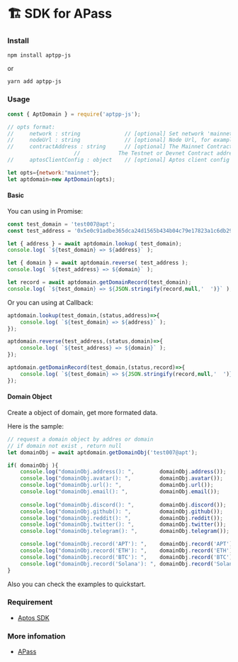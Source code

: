# 🏗 SDK for APass

### Install

```
npm install aptpp-js 
```

or

```
yarn add aptpp-js
```

### Usage

```javascript
const { AptDomain } = require('aptpp-js');

// opts format:
//     network : string	             // [optional] Set network 'mainnet' / 'testnet' / 'devnet', default: 'mainnet' 
//     nodeUrl : string              // [optional] Node Url, for example 'https://fullnode.mainnet.aptoslabs.com'
//     contractAddress : string      // [optional] The Mainnet Contract address is '0x0000777821c78442e17d82c3d7a371f42de7189e4248e529fe6eee6bca40ddbb'
				     //            The Testnet or Devnet Contract address is '0x7ce77452da809fbc4ef32596cf2be18ec6f252e1884b4eefa4d4349c2941923e'
//     aptosClientConfig : object    // [optional] Aptos client config

let opts={network:"mainnet"};
let aptdomain=new AptDomain(opts);
```

#### Basic

You can using in Promise:

```javascript
const test_domain = 'test007@apt';
const test_address = '0x5e0c91adbe365dca24d1565b434b04c79e17823a1c6db299ba291fc7e86325e6';	

let { address } = await aptdomain.lookup( test_domain);
console.log( `${test_domain} => ${address}` );

let { domain } = await aptdomain.reverse( test_address );
console.log( `${test_address} => ${domain}` );

let record = await aptdomain.getDomainRecord(test_domain);
console.log( `${test_domain} => ${JSON.stringify(record,null,'  ')}` );
```

Or you can using at Callback:

```javascript
aptdomain.lookup(test_domain,(status,address)=>{
	console.log( `${test_domain} => ${address}` );
});

aptdomain.reverse(test_address,(status,domain)=>{
	console.log( `${test_address} => ${domain}` );
});

aptdomain.getDomainRecord(test_domain,(status,record)=>{
	console.log( `${test_domain} => ${JSON.stringify(record,null,'  ')}` );
});
```

#### Domain Object

Create a object of domain, get more formated data.

Here is the sample:

```javascript
// request a domain object by addres or domain 
// if domain not exist , return null
let domainObj = await aptdomain.getDomainObj('test007@apt'); 

if( domainObj ){
	console.log("domainObj.address(): ",        domainObj.address());
	console.log("domainObj.avatar(): ",         domainObj.avatar());
	console.log("domainObj.url(): ",            domainObj.url());
	console.log("domainObj.email(): ",          domainObj.email());
		
	console.log("domainObj.discord(): ",        domainObj.discord());
	console.log("domainObj.github(): ",         domainObj.github());
	console.log("domainObj.reddit(): ",         domainObj.reddit());
	console.log("domainObj.twitter(): ",        domainObj.twitter());
	console.log("domainObj.telegram(): ",       domainObj.telegram());

	console.log("domainObj.record('APT'): ",    domainObj.record('APT'));
	console.log("domainObj.record('ETH'): ",    domainObj.record('ETH'));
	console.log("domainObj.record('BTC'): ",    domainObj.record('BTC'));
	console.log("domainObj.record('Solana'): ", domainObj.record('Solana'));
}
```

Also you can check the examples to quickstart.

### Requirement

* [Aptos SDK](https://github.com/aptos-labs/aptos-core/tree/main/ecosystem/typescript/sdk)

### More infomation

* [APass](https://aptpp.com)
